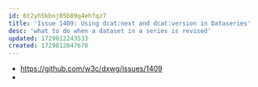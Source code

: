 ```yaml
---
id: 6t2yh5kbnj05b89q4ehfqz7
title: 'Issue 1409: Using dcat:next and dcat:version in Dataseries'
desc: 'what to do when a dataset in a series is revised'
updated: 1729812243533
created: 1729812047670
---
```


- https://github.com/w3c/dxwg/issues/1409
- 